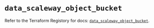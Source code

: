 # `data_scaleway_object_bucket`

Refer to the Terraform Registory for docs: [`data_scaleway_object_bucket`](https://registry.terraform.io/providers/scaleway/scaleway/2.19.0/docs/data-sources/object_bucket).
